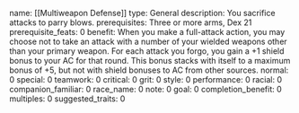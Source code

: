 name: [[Multiweapon Defense]]
type: General
description: You sacrifice attacks to parry blows.
prerequisites: Three or more arms, Dex 21
prerequisite_feats: 0
benefit: When you make a full-attack action, you may choose not to take an attack with a number of your wielded weapons other than your primary weapon. For each attack you forgo, you gain a +1 shield bonus to your AC for that round. This bonus stacks with itself to a maximum bonus of +5, but not with shield bonuses to AC from other sources.
normal: 0
special: 0
teamwork: 0
critical: 0
grit: 0
style: 0
performance: 0
racial: 0
companion_familiar: 0
race_name: 0
note: 0
goal: 0
completion_benefit: 0
multiples: 0
suggested_traits: 0
